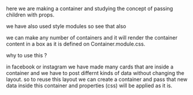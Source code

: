 here we are making a container and studying the concept of passing children with props.

we have also used style modules so see that also

we can make any number of containers and it will render the container content in a box as it is defined on Container.module.css.

why to use this ?

in facebook or instagram we have made many cards that are inside a container and we have to post differnt kinds of data without changing the layout. so to reuse this layout we can create a container and pass that new data inside this container and properties (css) will be applied as it is.
